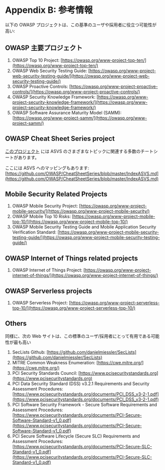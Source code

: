 # Appendix B: 参考情報

以下の OWASP プロジェクトは、この基準のユーザや採用者に役立つ可能性が高い:

## OWASP 主要プロジェクト

1. OWASP Top 10 Project: [https://owasp.org/www-project-top-ten/](https://owasp.org/www-project-top-ten/)
2. OWASP Web Security Testing Guide: [https://owasp.org/www-project-web-security-testing-guide/](https://owasp.org/www-project-web-security-testing-guide/)
3. OWASP Proactive Controls: [https://owasp.org/www-project-proactive-controls/](https://owasp.org/www-project-proactive-controls/)
4. OWASP Security Knowledge Framework: [https://owasp.org/www-project-security-knowledge-framework/](https://owasp.org/www-project-security-knowledge-framework/)
5. OWASP Software Assurance Maturity Model (SAMM): [https://owasp.org/www-project-samm/](https://owasp.org/www-project-samm/)

##  OWASP Cheat Sheet Series project

[このプロジェクト](https://www.owasp.org/index.php/OWASP_Cheat_Sheet_Series) には ASVS のさまざまなトピックに関連する多数のチートシートがあります。

ここには ASVS へのマッピングもあります: [https://github.com/OWASP/CheatSheetSeries/blob/master/IndexASVS.md](https://github.com/OWASP/CheatSheetSeries/blob/master/IndexASVS.md)

## Mobile Security Related Projects

1. OWASP Mobile Security Project: [https://owasp.org/www-project-mobile-security/](https://owasp.org/www-project-mobile-security/)
2. OWASP Mobile Top 10 Risks: [https://owasp.org/www-project-mobile-top-10/](https://owasp.org/www-project-mobile-top-10/)
3. OWASP Mobile Security Testing Guide and Mobile Application Security Verification Standard: [https://owasp.org/www-project-mobile-security-testing-guide/](https://owasp.org/www-project-mobile-security-testing-guide/)

## OWASP Internet of Things related projects

1. OWASP Internet of Things Project: [https://owasp.org/www-project-internet-of-things/](https://owasp.org/www-project-internet-of-things/)

## OWASP Serverless projects

1. OWASP Serverless Project: [https://owasp.org/www-project-serverless-top-10/](https://owasp.org/www-project-serverless-top-10/)

## Others

同様に、次の Web サイトは、この標準のユーザ/採用者にとって有用である可能性が最も高い

1. SecLists Github: [https://github.com/danielmiessler/SecLists](https://github.com/danielmiessler/SecLists)
2. MITRE Common Weakness Enumeration: [https://cwe.mitre.org/](https://cwe.mitre.org/)
3. PCI Security Standards Council: [https://www.pcisecuritystandards.org](https://www.pcisecuritystandards.org)
4. PCI Data Security Standard (DSS) v3.2.1 Requirements and Security Assessment Procedures: [https://www.pcisecuritystandards.org/documents/PCI_DSS_v3-2-1.pdf](https://www.pcisecuritystandards.org/documents/PCI_DSS_v3-2-1.pdf)
5. PCI Software Security Framework - Secure Software Requirements and Assessment Procedures: [https://www.pcisecuritystandards.org/documents/PCI-Secure-Software-Standard-v1_0.pdf](https://www.pcisecuritystandards.org/documents/PCI-Secure-Software-Standard-v1_0.pdf)
6. PCI Secure Software Lifecycle (Secure SLC) Requirements and Assessment Procedures: [https://www.pcisecuritystandards.org/documents/PCI-Secure-SLC-Standard-v1_0.pdf](https://www.pcisecuritystandards.org/documents/PCI-Secure-SLC-Standard-v1_0.pdf)
